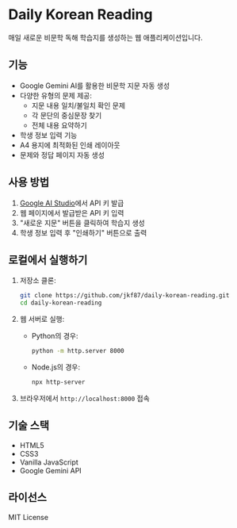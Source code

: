 # Daily Korean Reading

매일 새로운 비문학 독해 학습지를 생성하는 웹 애플리케이션입니다.

## 기능

- Google Gemini AI를 활용한 비문학 지문 자동 생성
- 다양한 유형의 문제 제공:
  - 지문 내용 일치/불일치 확인 문제
  - 각 문단의 중심문장 찾기
  - 전체 내용 요약하기
- 학생 정보 입력 기능
- A4 용지에 최적화된 인쇄 레이아웃
- 문제와 정답 페이지 자동 생성

## 사용 방법

1. [Google AI Studio](https://makersuite.google.com/app/apikey)에서 API 키 발급
2. 웹 페이지에서 발급받은 API 키 입력
3. "새로운 지문" 버튼을 클릭하여 학습지 생성
4. 학생 정보 입력 후 "인쇄하기" 버튼으로 출력

## 로컬에서 실행하기

1. 저장소 클론:
   ```bash
   git clone https://github.com/jkf87/daily-korean-reading.git
   cd daily-korean-reading
   ```

2. 웹 서버로 실행:
   - Python의 경우:
     ```bash
     python -m http.server 8000
     ```
   - Node.js의 경우:
     ```bash
     npx http-server
     ```

3. 브라우저에서 `http://localhost:8000` 접속

## 기술 스택

- HTML5
- CSS3
- Vanilla JavaScript
- Google Gemini API

## 라이선스

MIT License 